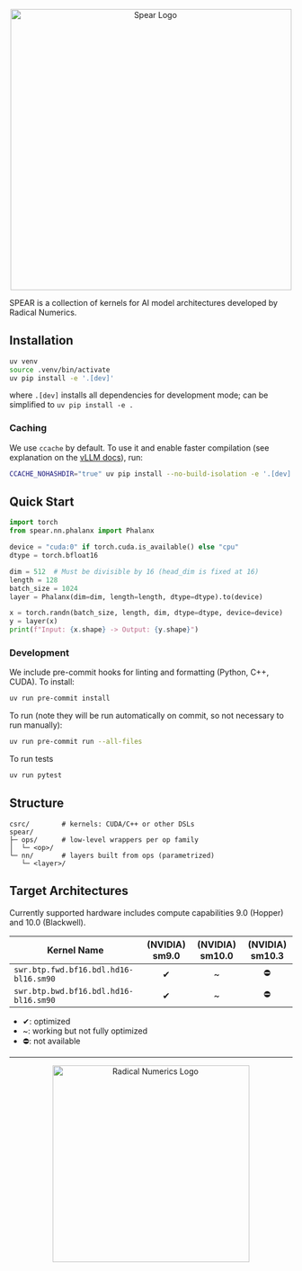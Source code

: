 <p align="center">
  <img width=500 alt="Spear Logo" src="docs/assets/spear-logo.svg" />
</p>


SPEAR is a collection of kernels for AI model architectures developed by Radical Numerics.



## Installation

```bash
uv venv
source .venv/bin/activate
uv pip install -e '.[dev]'
```

where `.[dev]` installs all dependencies for development mode; can be simplified to `uv pip install -e .`

### Caching

We use `ccache` by default. To use it and enable faster compilation (see explanation on the [vLLM docs](https://docs.vllm.ai/en/latest/getting_started/installation/gpu.html#set-up-using-python-only-build-without-compilation:~:text=%2De%20.-,Tip,-Building%20from%20source)), run:
```bash
CCACHE_NOHASHDIR="true" uv pip install --no-build-isolation -e '.[dev]'
```


## Quick Start

```python
import torch
from spear.nn.phalanx import Phalanx

device = "cuda:0" if torch.cuda.is_available() else "cpu"
dtype = torch.bfloat16

dim = 512  # Must be divisible by 16 (head_dim is fixed at 16)
length = 128
batch_size = 1024
layer = Phalanx(dim=dim, length=length, dtype=dtype).to(device)

x = torch.randn(batch_size, length, dim, dtype=dtype, device=device)
y = layer(x)
print(f"Input: {x.shape} -> Output: {y.shape}")
```

### Development

We include pre-commit hooks for linting and formatting (Python, C++, CUDA). To install:

```bash
uv run pre-commit install
```

To run (note they will be run automatically on commit, so not necessary to run manually):

```bash
uv run pre-commit run --all-files
```

To run tests

```bash
uv run pytest
```

## Structure

```
csrc/        # kernels: CUDA/C++ or other DSLs
spear/
├─ ops/      # low-level wrappers per op family
│  └─ <op>/
└─ nn/       # layers built from ops (parametrized)
   └─ <layer>/
```


## Target Architectures

Currently supported hardware includes compute capabilities 9.0 (Hopper) and 10.0 (Blackwell).

| Kernel Name       |  (NVIDIA) sm9.0 |  (NVIDIA) sm10.0 |  (NVIDIA) sm10.3 |
| ----------------- | :-----: | :-----: | :-----: |
| `swr.btp.fwd.bf16.bdl.hd16-bl16.sm90` | ✔︎ |  ~ |  ⛔| 
| `swr.btp.bwd.bf16.bdl.hd16-bl16.sm90`  | ✔︎ | ~ |  ⛔ | 

* ✔︎: optimized
* ~: working but not fully optimized
* ⛔: not available


---

<p align="center">
  <img width=350 alt="Radical Numerics Logo" src="docs/assets/rn-logo-desktop-vector.svg" />
</p>


